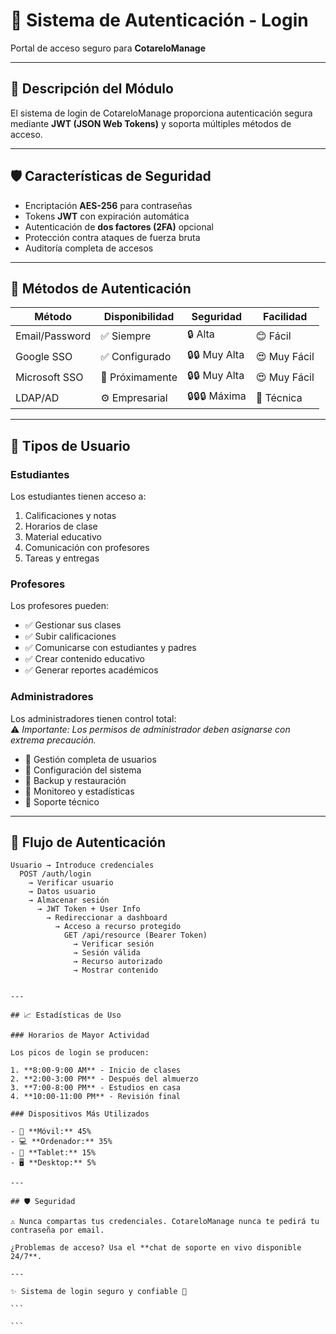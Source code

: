 # 🔐 Sistema de Autenticación - Login

Portal de acceso seguro para **CotareloManage**

---

## 🎯 Descripción del Módulo

El sistema de login de CotareloManage proporciona autenticación segura mediante **JWT (JSON Web Tokens)** y soporta múltiples métodos de acceso.

---

## 🛡 Características de Seguridad

- Encriptación **AES-256** para contraseñas
- Tokens **JWT** con expiración automática
- Autenticación de **dos factores (2FA)** opcional
- Protección contra ataques de fuerza bruta
- Auditoría completa de accesos

---

## 🚪 Métodos de Autenticación

| Método         | Disponibilidad  | Seguridad     | Facilidad    |
| -------------- | --------------- | ------------- | ------------ |
| Email/Password | ✅ Siempre      | 🔒 Alta       | 😊 Fácil     |
| Google SSO     | ✅ Configurado  | 🔒🔒 Muy Alta | 😍 Muy Fácil |
| Microsoft SSO  | 🔄 Próximamente | 🔒🔒 Muy Alta | 😍 Muy Fácil |
| LDAP/AD        | ⚙ Empresarial   | 🔒🔒🔒 Máxima | 🤔 Técnica   |

---

## 👥 Tipos de Usuario

### Estudiantes

Los estudiantes tienen acceso a:

1. Calificaciones y notas
2. Horarios de clase
3. Material educativo
4. Comunicación con profesores
5. Tareas y entregas

### Profesores

Los profesores pueden:

- ✅ Gestionar sus clases
- ✅ Subir calificaciones
- ✅ Comunicarse con estudiantes y padres
- ✅ Crear contenido educativo
- ✅ Generar reportes académicos

### Administradores

Los administradores tienen control total:  
⚠️ _Importante: Los permisos de administrador deben asignarse con extrema precaución._

- 🔧 Gestión completa de usuarios
- 🔧 Configuración del sistema
- 🔧 Backup y restauración
- 🔧 Monitoreo y estadísticas
- 🔧 Soporte técnico

---

## 🔄 Flujo de Autenticación

```plaintext
Usuario → Introduce credenciales
  POST /auth/login
    → Verificar usuario
    → Datos usuario
    → Almacenar sesión
      → JWT Token + User Info
        → Redireccionar a dashboard
          → Acceso a recurso protegido
            GET /api/resource (Bearer Token)
              → Verificar sesión
              → Sesión válida
              → Recurso autorizado
              → Mostrar contenido
```

````

---

## 📈 Estadísticas de Uso

### Horarios de Mayor Actividad

Los picos de login se producen:

1. **8:00-9:00 AM** - Inicio de clases
2. **2:00-3:00 PM** - Después del almuerzo
3. **7:00-8:00 PM** - Estudios en casa
4. **10:00-11:00 PM** - Revisión final

### Dispositivos Más Utilizados

- 📱 **Móvil:** 45%
- 💻 **Ordenador:** 35%
- 📱 **Tablet:** 15%
- 🖥 **Desktop:** 5%

---

## 🛡 Seguridad

⚠️ Nunca compartas tus credenciales. CotareloManage nunca te pedirá tu contraseña por email.

¿Problemas de acceso? Usa el **chat de soporte en vivo disponible 24/7**.

---

✨ Sistema de login seguro y confiable 🔐

```

```
````
